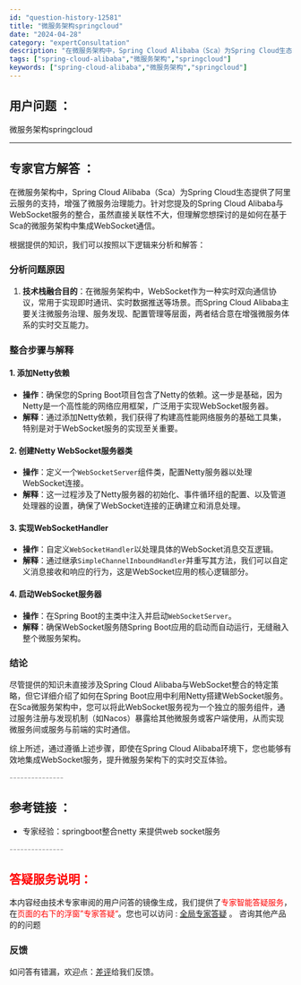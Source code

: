 ```yaml
---
id: "question-history-12581"
title: "微服务架构springcloud"
date: "2024-04-28"
category: "expertConsultation"
description: "在微服务架构中，Spring Cloud Alibaba（Sca）为Spring Cloud生态提供了阿里云服务的支持，增强了微服务治理能力。针对您提及的Spring Cloud Alibaba与WebSocket服务的整合，虽然直接关联性不大，但理解您想探讨的是如何在基于Sca的微服务架构中集成W"
tags: ["spring-cloud-alibaba","微服务架构","springcloud"]
keywords: ["spring-cloud-alibaba","微服务架构","springcloud"]
---
```


## 用户问题 ： 
 微服务架构springcloud  

---------------
## 专家官方解答 ：

在微服务架构中，Spring Cloud Alibaba（Sca）为Spring Cloud生态提供了阿里云服务的支持，增强了微服务治理能力。针对您提及的Spring Cloud Alibaba与WebSocket服务的整合，虽然直接关联性不大，但理解您想探讨的是如何在基于Sca的微服务架构中集成WebSocket通信。

根据提供的知识，我们可以按照以下逻辑来分析和解答：

### 分析问题原因

1. **技术栈融合目的**：在微服务架构中，WebSocket作为一种实时双向通信协议，常用于实现即时通讯、实时数据推送等场景。而Spring Cloud Alibaba主要关注微服务治理、服务发现、配置管理等层面，两者结合意在增强微服务体系的实时交互能力。

### 整合步骤与解释

#### 1. 添加Netty依赖
- **操作**：确保您的Spring Boot项目包含了Netty的依赖。这一步是基础，因为Netty是一个高性能的网络应用框架，广泛用于实现WebSocket服务器。
- **解释**：通过添加Netty依赖，我们获得了构建高性能网络服务的基础工具集，特别是对于WebSocket服务的实现至关重要。

#### 2. 创建Netty WebSocket服务器类
- **操作**：定义一个`WebSocketServer`组件类，配置Netty服务器以处理WebSocket连接。
- **解释**：这一过程涉及了Netty服务器的初始化、事件循环组的配置、以及管道处理器的设置，确保了WebSocket连接的正确建立和消息处理。

#### 3. 实现WebSocketHandler
- **操作**：自定义`WebSocketHandler`以处理具体的WebSocket消息交互逻辑。
- **解释**：通过继承`SimpleChannelInboundHandler`并重写其方法，我们可以自定义消息接收和响应的行为，这是WebSocket应用的核心逻辑部分。

#### 4. 启动WebSocket服务器
- **操作**：在Spring Boot的主类中注入并启动`WebSocketServer`。
- **解释**：确保WebSocket服务随Spring Boot应用的启动而自动运行，无缝融入整个微服务架构。

### 结论

尽管提供的知识未直接涉及Spring Cloud Alibaba与WebSocket整合的特定策略，但它详细介绍了如何在Spring Boot应用中利用Netty搭建WebSocket服务。在Sca微服务架构中，您可以将此WebSocket服务视为一个独立的服务组件，通过服务注册与发现机制（如Nacos）暴露给其他微服务或客户端使用，从而实现微服务间或服务与前端的实时通信。

综上所述，通过遵循上述步骤，即使在Spring Cloud Alibaba环境下，您也能够有效地集成WebSocket服务，提升微服务架构下的实时交互体验。


<font color="#949494">---------------</font> 


## 参考链接 ：

* 专家经验：springboot整合netty 来提供web socket服务 


 <font color="#949494">---------------</font> 
 


## <font color="#FF0000">答疑服务说明：</font> 

本内容经由技术专家审阅的用户问答的镜像生成，我们提供了<font color="#FF0000">专家智能答疑服务</font>，在<font color="#FF0000">页面的右下的浮窗”专家答疑“</font>。您也可以访问 : [全局专家答疑](https://answer.opensource.alibaba.com/docs/intro) 。 咨询其他产品的的问题

### 反馈
如问答有错漏，欢迎点：[差评](https://ai.nacos.io/user/feedbackByEnhancerGradePOJOID?enhancerGradePOJOId=12674)给我们反馈。
